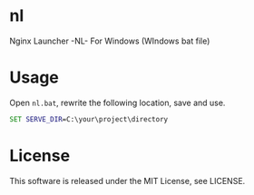 # nl
Nginx Launcher -NL-  For Windows (WIndows bat file)

# Usage

Open `nl.bat`, rewrite the following location, save and use.

```bat
SET SERVE_DIR=C:\your\project\directory
```

# License

This software is released under the MIT License, see LICENSE.
